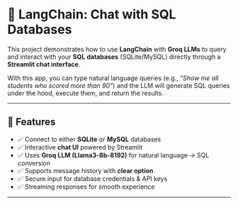 
# 💬 LangChain: Chat with SQL Databases  

This project demonstrates how to use **LangChain** with **Groq LLMs** to query and interact with your **SQL databases** (SQLite/MySQL) directly through a **Streamlit chat interface**.  

With this app, you can type natural language queries (e.g., *"Show me all students who scored more than 90"*) and the LLM will generate SQL queries under the hood, execute them, and return the results.  

---

## 🚀 Features  

- ✅ Connect to either **SQLite** or **MySQL** databases  
- ✅ Interactive **chat UI** powered by Streamlit  
- ✅ Uses **Groq LLM (Llama3-8b-8192)** for natural language → SQL conversion  
- ✅ Supports message history with **clear option**  
- ✅ Secure input for database credentials & API keys  
- ✅ Streaming responses for smooth experience  

---
